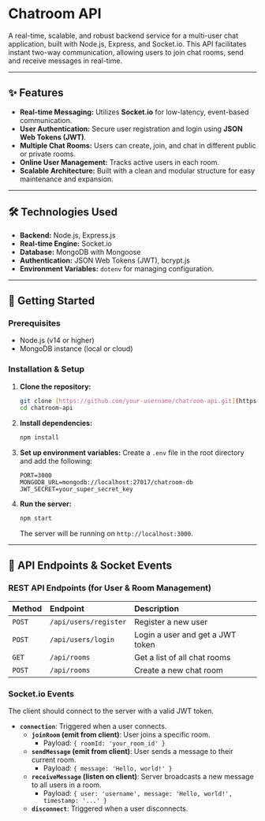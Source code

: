 # Chatroom API

A real-time, scalable, and robust backend service for a multi-user chat application, built with Node.js, Express, and Socket.io. This API facilitates instant two-way communication, allowing users to join chat rooms, send and receive messages in real-time.

---

## ✨ Features

-   **Real-time Messaging:** Utilizes **Socket.io** for low-latency, event-based communication.
-   **User Authentication:** Secure user registration and login using **JSON Web Tokens (JWT)**.
-   **Multiple Chat Rooms:** Users can create, join, and chat in different public or private rooms.
-   **Online User Management:** Tracks active users in each room.
-   **Scalable Architecture:** Built with a clean and modular structure for easy maintenance and expansion.

---

## 🛠️ Technologies Used

-   **Backend:** Node.js, Express.js
-   **Real-time Engine:** Socket.io
-   **Database:** MongoDB with Mongoose
-   **Authentication:** JSON Web Tokens (JWT), bcrypt.js
-   **Environment Variables:** `dotenv` for managing configuration.

---

## 🚀 Getting Started

### Prerequisites

-   Node.js (v14 or higher)
-   MongoDB instance (local or cloud)

### Installation & Setup

1.  **Clone the repository:**
    ```bash
    git clone [https://github.com/your-username/chatroom-api.git](https://github.com/your-username/chatroom-api.git)
    cd chatroom-api
    ```

2.  **Install dependencies:**
    ```bash
    npm install
    ```

3.  **Set up environment variables:**
    Create a `.env` file in the root directory and add the following:
    ```env
    PORT=3000
    MONGODB_URL=mongodb://localhost:27017/chatroom-db
    JWT_SECRET=your_super_secret_key
    ```

4.  **Run the server:**
    ```bash
    npm start
    ```
    The server will be running on `http://localhost:3000`.

---

## 🔌 API Endpoints & Socket Events

### REST API Endpoints (for User & Room Management)

| Method | Endpoint              | Description                      |
| :----- | :-------------------- | :------------------------------- |
| `POST` | `/api/users/register` | Register a new user              |
| `POST` | `/api/users/login`    | Login a user and get a JWT token |
| `GET`  | `/api/rooms`          | Get a list of all chat rooms     |
| `POST` | `/api/rooms`          | Create a new chat room           |

### Socket.io Events

The client should connect to the server with a valid JWT token.

-   **`connection`**: Triggered when a user connects.
    -   **`joinRoom` (emit from client)**: User joins a specific room.
        -   Payload: `{ roomId: 'your_room_id' }`
    -   **`sendMessage` (emit from client)**: User sends a message to their current room.
        -   Payload: `{ message: 'Hello, world!' }`
    -   **`receiveMessage` (listen on client)**: Server broadcasts a new message to all users in a room.
        -   Payload: `{ user: 'username', message: 'Hello, world!', timestamp: '...' }`
    -   **`disconnect`**: Triggered when a user disconnects.